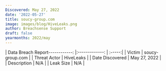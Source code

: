 ```yaml
---
Discovered: May 27, 2022
date: '2022-05-27'
title: soucy-group.com
image: images/blog/HiveLeaks.png
author: Breachsense Support
draft: false
yearmonths: 2022/may
---
```


| Data Breach Report------------:   |:-------------:    | :-----:|
| Victim    | soucy-group.com      | 
| Threat Actor    | HiveLeaks      | 
| Date Discovered    | May 27, 2022      | 
| Description    | N/A      | 
| Leak Size    | N/A      | 

